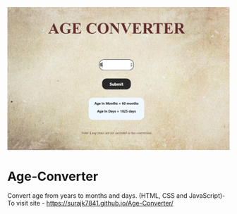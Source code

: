 ![Alt Text](https://github.com/Surajk7841/Age-Converter/blob/main/img.png)
# Age-Converter
Convert age from years to months and days. (HTML, CSS and JavaScript)-
To visit site - https://surajk7841.github.io/Age-Converter/
